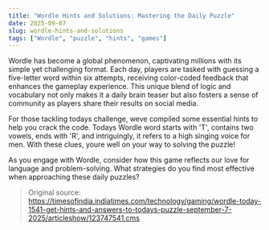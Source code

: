 ```yaml
---
title: "Wordle Hints and Solutions: Mastering the Daily Puzzle"
date: 2025-09-07
slug: wordle-hints-and-solutions
tags: ["Wordle", "puzzle", "hints", "games"]
---
```


Wordle has become a global phenomenon, captivating millions with its simple yet challenging format. Each day, players are tasked with guessing a five-letter word within six attempts, receiving color-coded feedback that enhances the gameplay experience. This unique blend of logic and vocabulary not only makes it a daily brain teaser but also fosters a sense of community as players share their results on social media.

For those tackling todays challenge, weve compiled some essential hints to help you crack the code. Todays Wordle word starts with 'T', contains two vowels, ends with 'R', and intriguingly, it refers to a high singing voice for men. With these clues, youre well on your way to solving the puzzle!

As you engage with Wordle, consider how this game reflects our love for language and problem-solving. What strategies do you find most effective when approaching these daily puzzles?
> Original source: https://timesofindia.indiatimes.com/technology/gaming/wordle-today-1541-get-hints-and-answers-to-todays-puzzle-september-7-2025/articleshow/123747541.cms